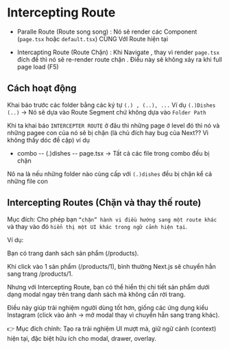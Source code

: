 # Intercepting Route

- Paralle Route (Route song song) : Nó sẽ render các Component (`page.tsx` hoặc `default.tsx`) CÙNG VớI Route hiện tại

- Intercapting Route (Route Chặn) : Khi Navigate , thay vì render `page.tsx` đích đề thì nó sẽ re-render route chặn . Điều này sẽ không xảy ra khi full page load (F5)

## Cách hoạt động

Khai báo trước các folder bằng các ký tự `(.) , (..), ...`
Ví dụ `(.)Dishes`
`(..)` -> Nó sẽ dựa vào Route Segment chứ không dựa vào `Folder Path`

Khi ta khai báo `INTERCEPTER ROUTE` ở đâu thì những page ở level đó thì nó và những pagee con của nó sẽ bị chặn (là chủ đích hay bug của Next?? Vì không thấy dóc đề cập)
ví dụ

- combo
  -- (.)dishes
  -- page.tsx
  -> Tất cả các file trong combo đều bị chặn

Nô na là nếu những folder nào cùng cấp với `(.)dishes` đều bị chặn kể cả những file con

## Intercepting Routes (Chặn và thay thế route)

Mục đích: Cho phép bạn `“chặn” hành vi điều hướng sang một route khác` và thay vào đó `hiển thị một UI khác trong ngữ cảnh hiện tại`.

Ví dụ:

Bạn có trang danh sách sản phẩm (/products).

Khi click vào 1 sản phẩm (/products/1), bình thường Next.js sẽ chuyển hẳn sang trang /products/1.

Nhưng với Intercepting Route, bạn có thể hiển thị chi tiết sản phẩm dưới dạng modal ngay trên trang danh sách mà không cần rời trang.

Điều này giúp trải nghiệm người dùng tốt hơn, giống các ứng dụng kiểu Instagram (click vào ảnh → mở modal thay vì chuyển hẳn sang trang khác).

👉 Mục đích chính: Tạo ra trải nghiệm UI mượt mà, giữ ngữ cảnh (context) hiện tại, đặc biệt hữu ích cho modal, drawer, overlay.
